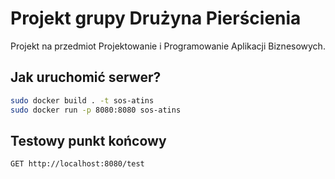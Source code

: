 # Projekt grupy Drużyna Pierścienia
Projekt na przedmiot Projektowanie i Programowanie Aplikacji Biznesowych.

## Jak uruchomić serwer?
```bash
sudo docker build . -t sos-atins
sudo docker run -p 8080:8080 sos-atins
```
## Testowy punkt końcowy
```bash
GET http://localhost:8080/test
```